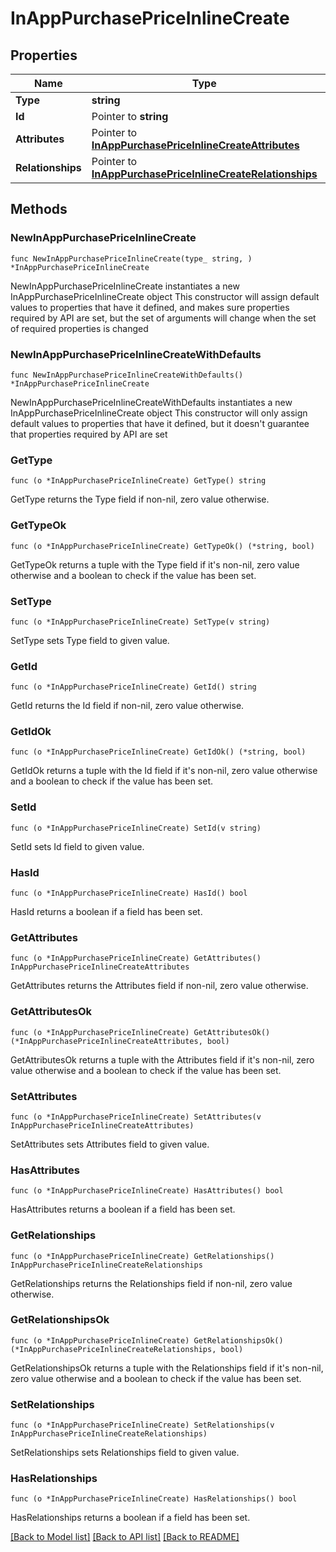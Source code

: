 # InAppPurchasePriceInlineCreate

## Properties

Name | Type | Description | Notes
------------ | ------------- | ------------- | -------------
**Type** | **string** |  | 
**Id** | Pointer to **string** |  | [optional] 
**Attributes** | Pointer to [**InAppPurchasePriceInlineCreateAttributes**](InAppPurchasePriceInlineCreateAttributes.md) |  | [optional] 
**Relationships** | Pointer to [**InAppPurchasePriceInlineCreateRelationships**](InAppPurchasePriceInlineCreateRelationships.md) |  | [optional] 

## Methods

### NewInAppPurchasePriceInlineCreate

`func NewInAppPurchasePriceInlineCreate(type_ string, ) *InAppPurchasePriceInlineCreate`

NewInAppPurchasePriceInlineCreate instantiates a new InAppPurchasePriceInlineCreate object
This constructor will assign default values to properties that have it defined,
and makes sure properties required by API are set, but the set of arguments
will change when the set of required properties is changed

### NewInAppPurchasePriceInlineCreateWithDefaults

`func NewInAppPurchasePriceInlineCreateWithDefaults() *InAppPurchasePriceInlineCreate`

NewInAppPurchasePriceInlineCreateWithDefaults instantiates a new InAppPurchasePriceInlineCreate object
This constructor will only assign default values to properties that have it defined,
but it doesn't guarantee that properties required by API are set

### GetType

`func (o *InAppPurchasePriceInlineCreate) GetType() string`

GetType returns the Type field if non-nil, zero value otherwise.

### GetTypeOk

`func (o *InAppPurchasePriceInlineCreate) GetTypeOk() (*string, bool)`

GetTypeOk returns a tuple with the Type field if it's non-nil, zero value otherwise
and a boolean to check if the value has been set.

### SetType

`func (o *InAppPurchasePriceInlineCreate) SetType(v string)`

SetType sets Type field to given value.


### GetId

`func (o *InAppPurchasePriceInlineCreate) GetId() string`

GetId returns the Id field if non-nil, zero value otherwise.

### GetIdOk

`func (o *InAppPurchasePriceInlineCreate) GetIdOk() (*string, bool)`

GetIdOk returns a tuple with the Id field if it's non-nil, zero value otherwise
and a boolean to check if the value has been set.

### SetId

`func (o *InAppPurchasePriceInlineCreate) SetId(v string)`

SetId sets Id field to given value.

### HasId

`func (o *InAppPurchasePriceInlineCreate) HasId() bool`

HasId returns a boolean if a field has been set.

### GetAttributes

`func (o *InAppPurchasePriceInlineCreate) GetAttributes() InAppPurchasePriceInlineCreateAttributes`

GetAttributes returns the Attributes field if non-nil, zero value otherwise.

### GetAttributesOk

`func (o *InAppPurchasePriceInlineCreate) GetAttributesOk() (*InAppPurchasePriceInlineCreateAttributes, bool)`

GetAttributesOk returns a tuple with the Attributes field if it's non-nil, zero value otherwise
and a boolean to check if the value has been set.

### SetAttributes

`func (o *InAppPurchasePriceInlineCreate) SetAttributes(v InAppPurchasePriceInlineCreateAttributes)`

SetAttributes sets Attributes field to given value.

### HasAttributes

`func (o *InAppPurchasePriceInlineCreate) HasAttributes() bool`

HasAttributes returns a boolean if a field has been set.

### GetRelationships

`func (o *InAppPurchasePriceInlineCreate) GetRelationships() InAppPurchasePriceInlineCreateRelationships`

GetRelationships returns the Relationships field if non-nil, zero value otherwise.

### GetRelationshipsOk

`func (o *InAppPurchasePriceInlineCreate) GetRelationshipsOk() (*InAppPurchasePriceInlineCreateRelationships, bool)`

GetRelationshipsOk returns a tuple with the Relationships field if it's non-nil, zero value otherwise
and a boolean to check if the value has been set.

### SetRelationships

`func (o *InAppPurchasePriceInlineCreate) SetRelationships(v InAppPurchasePriceInlineCreateRelationships)`

SetRelationships sets Relationships field to given value.

### HasRelationships

`func (o *InAppPurchasePriceInlineCreate) HasRelationships() bool`

HasRelationships returns a boolean if a field has been set.


[[Back to Model list]](../README.md#documentation-for-models) [[Back to API list]](../README.md#documentation-for-api-endpoints) [[Back to README]](../README.md)


